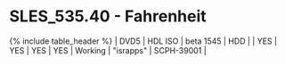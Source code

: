 # SLES_535.40 - Fahrenheit

{% include table_header %}
| DVD5 | HDL ISO | beta 1545 | HDD |  | YES | YES | YES | YES | Working | "israpps" | SCPH-39001 |  
